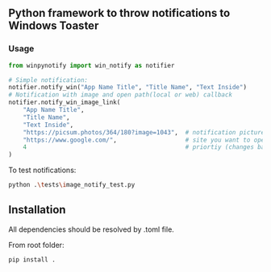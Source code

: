 ## Python framework to throw notifications to Windows Toaster

### Usage

```python
from winpynotify import win_notify as notifier

# Simple notification:
notifier.notify_win("App Name Title", "Title Name", "Text Inside")
# Notification with image and open path(local or web) callback
notifier.notify_win_image_link(
    "App Name Title",
    "Title Name", 
    "Text Inside", 
    "https://picsum.photos/364/180?image=1043",  # notification picture
    "https://www.google.com/",                   # site you want to open on "Open" callback
    4                                            # priortiy (changes background color)
)
```

To test notifications:
```bash
python .\tests\image_notify_test.py
```

## Installation

All dependencies should be resolved by .toml file.

From root folder:
```bash
pip install .
```
